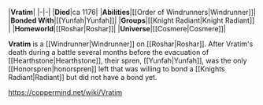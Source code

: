 |**Vratim**|
|-|-|
|**Died**|ca 1176|
|**Abilities**|[[Order of Windrunners\|Windrunner]]|
|**Bonded With**|[[Yunfah\|Yunfah]]|
|**Groups**|[[Knight Radiant\|Knight Radiant]] |
|**Homeworld**|[[Roshar\|Roshar]]|
|**Universe**|[[Cosmere\|Cosmere]]|

**Vratim** is a [[Windrunner\|Windrunner]] on [[Roshar\|Roshar]].
After Vratim's death during a battle several months before the evacuation of [[Hearthstone\|Hearthstone]], their spren, [[Yunfah\|Yunfah]], was the only [[Honorspren\|honorspren]] left that was willing to bond a [[Knights Radiant\|Radiant]] but did not have a bond yet.



https://coppermind.net/wiki/Vratim